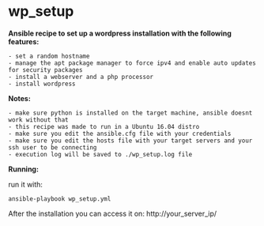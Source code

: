 # wp_setup

**Ansible recipe to set up a wordpress installation with the following features:**
```
- set a random hostname
- manage the apt package manager to force ipv4 and enable auto updates for security packages
- install a webserver and a php processor
- install wordpress
```

**Notes:**

```
- make sure python is installed on the target machine, ansible doesnt work without that
- this recipe was made to run in a Ubuntu 16.04 distro
- make sure you edit the ansible.cfg file with your credentials
- make sure you edit the hosts file with your target servers and your ssh user to be connecting
- execution log will be saved to ./wp_setup.log file
```

**Running:**

run it with:

```
ansible-playbook wp_setup.yml
```

After the installation you can access it on: http://your_server_ip/